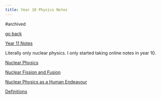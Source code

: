```yaml
---
title: Year 10 Physics Notes
---
```


#archived 

[go back](Subjects.md)

[Year 11 Notes](archive/11Subjects/11Physics.md)

Literally only nuclear physics. I only started taking online notes in year 10.

[Nuclear Physics](archive/10Physics/NuclearPhysics.md)

[Nuclear Fission and Fusion](archive/10Physics/NuclearFissionAndFusion.md)

[Nuclear Physics as a Human Endeavour](archive/10Physics/NuclearPhysicsHumanEndeavours.md)

[Definitions](archive/10Physics/Definitions.md)
